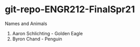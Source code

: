 # git-repo-ENGR212-FinalSpr21
Names and Animals

1. Aaron Schlichting - Golden Eagle
2. Byron Chand - Penguin

